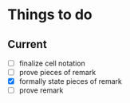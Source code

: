 # Things to do

## Current

- [ ] finalize cell notation
- [ ] prove pieces of remark
- [x] formally state pieces of remark
- [ ] prove remark

